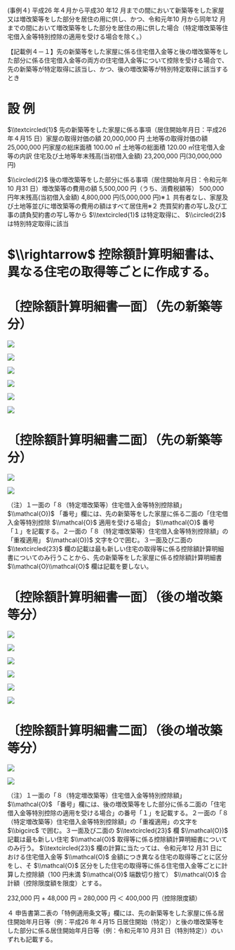 (事例４) 平成26 年４月から平成30 年12 月までの間において新築等をした家屋又は増改築等をした部分を居住の用に供し、かつ、令和元年10 月から同年12 月までの間において増改築等をした部分を居住の用に供した場合（特定増改築等住宅借入金等特別控除の適用を受ける場合を除く。）

【記載例４－１】先の新築等をした家屋に係る住宅借入金等と後の増改築等をした部分に係る住宅借入金等の両方の住宅借入金等について控除を受ける場合で、先の新築等が特定取得に該当し、かつ、後の増改築等が特別特定取得に該当するとき

# 設 例

$\\textcircled{1}$ 先の新築等をした家屋に係る事項（居住開始年月日：平成26 年４月15 日）家屋の取得対価の額 20,000,000 円 土地等の取得対価の額 25,000,000 円家屋の総床面積 100.00 ㎡ 土地等の総面積 120.00 ㎡住宅借入金等の内訳 住宅及び土地等年末残高(当初借入金額) 23,200,000 円(30,000,000 円)

$\\circled{2}$ 後の増改築等をした部分に係る事項（居住開始年月日：令和元年10 月31 日）増改築等の費用の額 5,500,000 円（うち、消費税額等） 500,000 円年末残高(当初借入金額) 4,800,000 円(5,000,000 円)※１ 共有者なし、家屋及び土地等並びに増改築等の費用の額はすべて居住用※２ 売買契約書の写し及び工事の請負契約書の写し等から $\\textcircled{1}$ は特定取得に、 $\\circled{2}$ は特別特定取得に該当

# $\\rightarrow$ 控除額計算明細書は、異なる住宅の取得等ごとに作成する。

# 〔控除額計算明細書一面〕（先の新築等分）

![](https://www.nta.go.jp/tmp/96b75767-493b-433e-9984-3a9d5a7a8fe8/images/815d6d6f7068d09f3e85be6f6f32ae08e804a633e0f99957e2e57bc37eee335d.jpg)

![](https://www.nta.go.jp/tmp/96b75767-493b-433e-9984-3a9d5a7a8fe8/images/44ff67f1da75a9342f6ba1b29b30002b0a45815278bef291c9d823b08e03411c.jpg)

![](https://www.nta.go.jp/tmp/96b75767-493b-433e-9984-3a9d5a7a8fe8/images/ad197339b2d417df0fbb98ef7149dfbe1e0ae4330f3afd498e9ff506971166ff.jpg)

![](https://www.nta.go.jp/tmp/96b75767-493b-433e-9984-3a9d5a7a8fe8/images/9686463cadfbb406a982e38cd27c86123c66389c188ea9f820fe5d285b5a3088.jpg)

![](https://www.nta.go.jp/tmp/96b75767-493b-433e-9984-3a9d5a7a8fe8/images/c4d0bef4ee3fe10820f3453ab3b43f114d8e6b8c1a51d9bc8bdb871f75c99674.jpg)

![](https://www.nta.go.jp/tmp/96b75767-493b-433e-9984-3a9d5a7a8fe8/images/30531a8e6c28d2184d1decb9b78f2574cae4814035248e61944c9d6501bc738a.jpg)

# 〔控除額計算明細書二面〕（先の新築等分）

![](https://www.nta.go.jp/tmp/96b75767-493b-433e-9984-3a9d5a7a8fe8/images/613502690ac8d74186d7796f983604db292d61b0d282556ac7575345b4ba3b5b.jpg)

![](https://www.nta.go.jp/tmp/96b75767-493b-433e-9984-3a9d5a7a8fe8/images/5a76477f9bef98e644053c4163924b3386387ba0f9e197bb5f9e60e87dbeed8b.jpg)

（注）１一面の「８（特定増改築等）住宅借入金等特別控除額」 $\\mathcal{O})$ 「番号」欄には、先の新築等をした家屋に係る二面の「住宅借入金等特別控除 $\\mathcal{O}$ 適用を受ける場合」 $\\mathcal{O}$ 番号「１」を記載する。２一面の「８（特定増改築等）住宅借入金等特別控除額」の「重複適用」 $\\mathcal{O})$ 文字を○で囲む。３一面及び二面の $\\textcircled{23}$ 欄の記載は最も新しい住宅の取得等に係る控除額計算明細書についてのみ行うことから、先の新築等をした家屋に係る控除額計算明細書 $\\mathcal{O}\\mathcal{O}$ 欄は記載を要しない。

# 〔控除額計算明細書一面〕（後の増改築等分）

![](https://www.nta.go.jp/tmp/96b75767-493b-433e-9984-3a9d5a7a8fe8/images/cea0754435c92152985834c0b5e4cb392eb4c491ba3d7ed6ff92120004b39085.jpg)

![](https://www.nta.go.jp/tmp/96b75767-493b-433e-9984-3a9d5a7a8fe8/images/6e5e876982c22f773f371d73708c6df28f65ee17e16fbbfbf5b2e71b8a51d800.jpg)

![](https://www.nta.go.jp/tmp/96b75767-493b-433e-9984-3a9d5a7a8fe8/images/03da06a9a3ee22a72095729c222578202a78c0faa5b4aea38b2827fb3dd846f5.jpg)

![](https://www.nta.go.jp/tmp/96b75767-493b-433e-9984-3a9d5a7a8fe8/images/3d7fce51bc609ad7224be99111d82b20542de372229230fa77a579fafd4bd2c2.jpg)

![](https://www.nta.go.jp/tmp/96b75767-493b-433e-9984-3a9d5a7a8fe8/images/b1e98cbdb4ccd4841b07d11c783ffb2f2cf5761e627ed4a16d0413690b9feb76.jpg)

![](https://www.nta.go.jp/tmp/96b75767-493b-433e-9984-3a9d5a7a8fe8/images/0632be5801332def6bc2782d2930cbc0b21c489cbd8b0ee79ae1d5af45dd6aa6.jpg)

# 〔控除額計算明細書二面〕（後の増改築等分）

![](https://www.nta.go.jp/tmp/96b75767-493b-433e-9984-3a9d5a7a8fe8/images/f3df111b91f71046bc00f7fbc7484017d536e538c706e780986c8f5fd8cdaa90.jpg)

![](https://www.nta.go.jp/tmp/96b75767-493b-433e-9984-3a9d5a7a8fe8/images/4e42f8947591d6a5806157c57e8602c2fa6cfd4c5c37b9193ab5a064b4e67862.jpg)

（注）１一面の「８（特定増改築等）住宅借入金等特別控除額」 $\\mathcal{O}$ 「番号」欄には、後の増改築等をした部分に係る二面の「住宅借入金等特別控除の適用を受ける場合」の番号「１」を記載する。２一面の「８（特定増改築等）住宅借入金等特別控除額」の「重複適用」の文字を $\\bigcirc$ で囲む。３一面及び二面の $\\textcircled{23}$ 欄 $\\mathcal{O})$ 記載は最も新しい住宅 $\\mathcal{O}$ 取得等に係る控除額計算明細書についてのみ行う。 $\\textcircled{23}$ 欄の計算に当たっては、令和元年12 月31 日における住宅借入金等 $\\mathcal{O}$ 金額につき異なる住宅の取得等ごとに区分をし、そ $\\mathcal{O}$ 区分をした住宅の取得等に係る住宅借入金等ごとに計算した控除額（100 円未満 $\\mathcal{O}$ 端数切り捨て） $\\mathcal{O}$ 合計額（控除限度額を限度）とする。

232,000 円 $+$ 48,000 円 $=$ 280,000 円 ＜ 400,000 円（控除限度額）

４ 申告書第二表の「特例適用条文等」欄には、先の新築等をした家屋に係る居住開始年月日等（例：平成26 年４月15 日居住開始（特定））と後の増改築等をした部分に係る居住開始年月日等（例：令和元年10 月31 日（特別特定））のいずれも記載する。